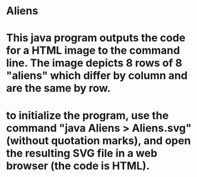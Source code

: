 # Aliens
# This java program outputs the code for a HTML image to the command line. The image depicts 8 rows of 8 "aliens" which differ by column and are the same by row.
# to initialize the program, use the command "java Aliens > Aliens.svg" (without quotation marks), and open the resulting SVG file in a web browser (the code is HTML).
